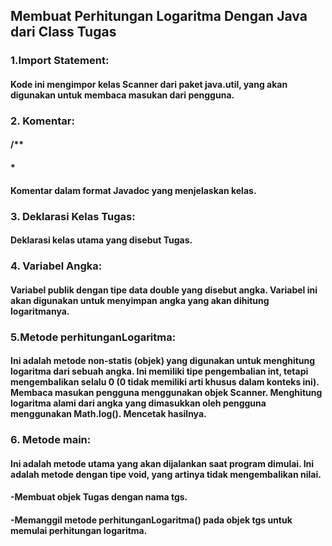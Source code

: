 ## Membuat Perhitungan Logaritma Dengan Java dari Class Tugas

###    1.Import Statement:
####   Kode ini mengimpor kelas Scanner dari paket java.util, yang akan digunakan untuk membaca masukan dari pengguna.

###    2. Komentar:
####   /**
####    *
####   Komentar dalam format Javadoc yang menjelaskan kelas.   

###    3. Deklarasi Kelas Tugas:
####   Deklarasi kelas utama yang disebut Tugas.

###    4. Variabel Angka:
####    Variabel publik dengan tipe data double yang disebut angka. Variabel ini akan digunakan untuk menyimpan angka yang akan dihitung logaritmanya.

###    5.Metode perhitunganLogaritma:
####   Ini adalah metode non-statis (objek) yang digunakan untuk menghitung logaritma dari sebuah angka. Ini memiliki tipe pengembalian int, tetapi mengembalikan selalu 0 (0 tidak memiliki arti khusus dalam konteks ini). Membaca masukan pengguna menggunakan objek Scanner. Menghitung logaritma alami dari angka yang dimasukkan oleh pengguna menggunakan Math.log(). Mencetak hasilnya.

###    6. Metode main:
####   Ini adalah metode utama yang akan dijalankan saat program dimulai. Ini adalah metode dengan tipe void, yang artinya tidak mengembalikan nilai.

####   -Membuat objek Tugas dengan nama tgs.
####   -Memanggil metode perhitunganLogaritma() pada objek tgs untuk memulai perhitungan logaritma.